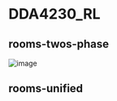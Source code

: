 # DDA4230_RL
## rooms-twos-phase
![image](https://github.com/yangmingzhuo/DDA4230_RL/pic/UN_res.png)
## rooms-unified
